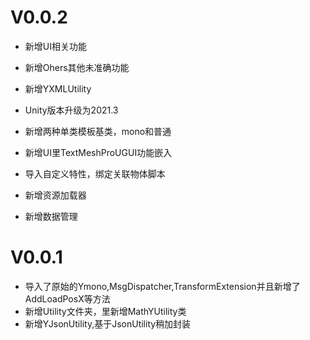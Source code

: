 # V0.0.2

- 新增UI相关功能

- 新增Ohers其他未准确功能

- 新增YXMLUtility

- Unity版本升级为2021.3

- 新增两种单类模板基类，mono和普通

- 新增UI里TextMeshProUGUI功能嵌入

- 导入自定义特性，绑定关联物体脚本

- 新增资源加载器

- 新增数据管理

# V0.0.1

- 导入了原始的Ymono,MsgDispatcher,TransformExtension并且新增了AddLoadPosX等方法
- 新增Utility文件夹，里新增MathYUtility类
- 新增YJsonUtility,基于JsonUtility稍加封装
